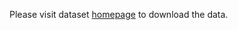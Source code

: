 Please visit dataset [homepage](https://www.kaggle.com/datasets/b11gden/microcirculation) to download the data. 
